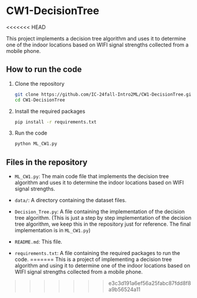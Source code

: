 # CW1-DecisionTree
<<<<<<< HEAD

This project implements a decision tree algorithm and uses it to determine one of the indoor locations based on WIFI signal strengths collected from a mobile phone.

## How to run the code

1. Clone the repository

   ```bash
   git clone https://github.com/IC-24fall-Intro2ML/CW1-DecisionTree.git
   cd CW1-DecisionTree
   ```

2. Install the required packages

   ```bash
   pip install -r requirements.txt
   ```

3. Run the code

   ```bash
   python ML_CW1.py
   ```

## Files in the repository

- `ML_CW1.py`: The main code file that implements the decision tree algorithm and uses it to determine the indoor locations based on WIFI signal strengths.

- `data/`: A directory containing the dataset files.

- `Decision_Tree.py`: A file containing the implementation of the decision tree algorithm. (This is just a step by step implementation of the decision tree algorithm, we keep this in the repository just for reference. The final implementation is in `ML_CW1.py`)

- `README.md`: This file.

- `requirements.txt`: A file containing the required packages to run the code.
=======
 This is a project of implementing a decision tree algorithm and using it to determine one of the indoor locations based on WIFI signal strengths collected from a mobile phone.

>>>>>>> e3c3d191a6ef56a25fabc87fdd8f8a9b56524a11
